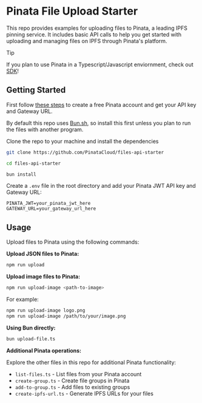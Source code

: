 # Pinata File Upload Starter

This repo provides examples for uploading files to Pinata, a leading IPFS pinning service. It includes basic API calls to help you get started with uploading and managing files on IPFS through Pinata's platform.

> [!TIP]
> If you plan to use Pinata in a Typescript/Javascript enviornment, check out [SDK](https://github.com/PinataCloud/pinata)!

## Getting Started

First follow [these steps](https://docs.pinata.cloud/quickstart) to create a free Pinata account and get your API key and Gateway URL.

By default this repo uses [Bun.sh](https://bun.sh), so install this first unless you plan to run the files with another program.

Clone the repo to your machine and install the dependencies

```bash
git clone https://github.com/PinataCloud/files-api-starter

cd files-api-starter

bun install
```

Create a `.env` file in the root directory and add your Pinata JWT API key and Gateway URL:

```
PINATA_JWT=your_pinata_jwt_here
GATEWAY_URL=your_gateway_url_here
```

## Usage

Upload files to Pinata using the following commands:

**Upload JSON files to Pinata:**

```bash
npm run upload
```

**Upload image files to Pinata:**

```bash
npm run upload-image <path-to-image>
```

For example:

```bash
npm run upload-image logo.png
npm run upload-image /path/to/your/image.png
```

**Using Bun directly:**

```bash
bun upload-file.ts
```

**Additional Pinata operations:**

Explore the other files in this repo for additional Pinata functionality:

- `list-files.ts` - List files from your Pinata account
- `create-group.ts` - Create file groups in Pinata
- `add-to-group.ts` - Add files to existing groups
- `create-ipfs-url.ts` - Generate IPFS URLs for your files
